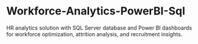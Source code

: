 # Workforce-Analytics-PowerBI-Sql
HR analytics solution with SQL Server database and Power BI dashboards for workforce optimization, attrition analysis, and recruitment insights.
